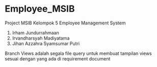 # Employee_MSIB
Project MSIB Kelompok 5 Employee Management System
1. Irham Jundurrahmaan
2. Irvandharsyah Madiyatama
3. Jihan Azzahra Syamsumar Putri

Branch Views adalah segala file query untuk membuat tampilan views sesuai dengan yang ada di requirement document
